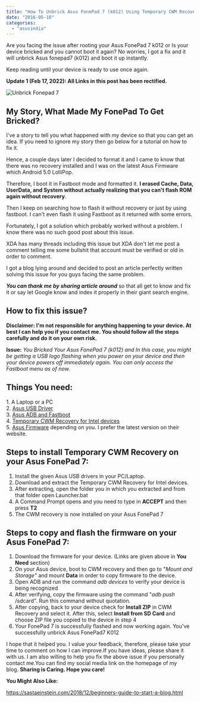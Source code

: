 ```yaml
---
title: "How To Unbrick Asus FonePad 7 (k012) Using Temporary CWM Recovery?"
date: "2016-05-18"
categories: 
  - "asusindia"
---
```


Are you facing the issue after rooting your Asus FonePad 7 k012 or Is your device bricked and you cannot boot it again? No worries, I got a fix and it will unbrick Asus fonepad7 (k012) and boot it up instantly.

Keep reading until your device is ready to use once again.

**Update 1 (Feb 17, 2022): All Links in this post has been rectified.**

![Unbrick Fonepad 7](posts/2016/05/images/How-to-unbrick-fonepad-7-k012_-1.png)

## My Story, What Made My FonePad To Get Bricked?

I've a story to tell you what happened with my device so that you can get an idea. If you need to ignore my story then go below for a tutorial on how to fix it.

Hence, a couple days later I decided to format it and I came to know that there was no recovery installed and I was on the latest Asus Firmware which Android 5.0 LolliPop.

Therefore, I boot it in Fastboot mode and formatted it. **I erased Cache, Data, UserData, and System without actually realizing that you can't flash ROM again without recovery**.

Then I keep on searching how to flash it without recovery or just by using fastboot. I can't even flash it using Fastboot as it returned with some errors.

Fortunately, I got a solution which probably worked without a problem. I know there was no such good post about this issue.

XDA has many threads including this issue but XDA don't let me post a comment telling me some bullshit that account must be verified or old in order to comment.

I got a blog lying around and decided to post an article perfectly written solving this issue for you guys facing the same problem.

**_You can thank me by sharing article around_** so that all get to know and fix it or say let Google know and index it properly in their giant search engine.

## How to fix this issue? 

**Disclaimer: I'm not responsible for anything happening to your device. At best I can help you if you contact me. You should follow all the steps carefully and do it on your own risk.**

**Issue:** _You Bricked Your Asus FonePad 7 (k012) and In this case, you might be getting a USB logo flashing when you power on your device and then your device powers off immediately again. You can only access the Fastboot menu as of now._

## Things You need:

1. A Laptop or a PC  
2. [Asus USB Driver](https://gsmusbdriver.com/asus-fonepad-7-k012)  
3\. [Asus ADB and Fastboot](https://dl.google.com/android/repository/usb_driver_r13-windows.zip)  
4\. [Temporary CWM Recovery for Intel devices](https://www.androidfilehost.com/?fid=24052804347782876)  
5\. [Asus Firmware](https://firmwarefile.com/asus-fonepad-7-k012) depending on you. I prefer the latest version on their website.

## Steps to install Temporary CWM Recovery on your Asus FonePad 7:

1. Install the given Asus USB drivers in your PC/Laptop.
2. Download and extract the Temporary CWM Recovery for Intel devices.
3. After extracting, open the folder you in which you extracted and from that folder open Launcher.bat
4. A Command Prompt opens and you need to type in **ACCEPT** and then press **T2**
5. The CWM recovery is now installed on your Asus FonePad 7

## Steps to copy and flash the firmware on your Asus FonePad 7:

1. Download the firmware for your device. (Links are given above in **You Need** section)
2. On your Asus device, boot to CWM recovery and then go to "_Mount and Storage"_ and mount **Data** in order to copy firmware to the device.
3. Open ADB and run the command _adb devices_ to verify your device is being recognized
4. After verifying, copy the firmware using the command "_adb push_ /sdcard". Run this command without quotation.
5. After copying, back to your device check for **Install ZIP** in CWM Recovery and select it. After this, select **Install from SD Card** and choose ZIP file you copied to the device in step 4
6. Your FonePad 7 is successfully flashed and now working again. You've successfully unbrick Asus FonePad7 K012

I hope that it helped you. I value your feedback, therefore, please take your time to comment on how I can improve.If you have ideas, please share it with us. I am also willing to help you fix the above issue if you personally contact me.You can find my social media link on the homepage of my blog. **Sharing is Caring. Hope you care!** 

**You Might Also Like:**

https://sastaeinstein.com/2018/12/beginners-guide-to-start-a-blog.html

